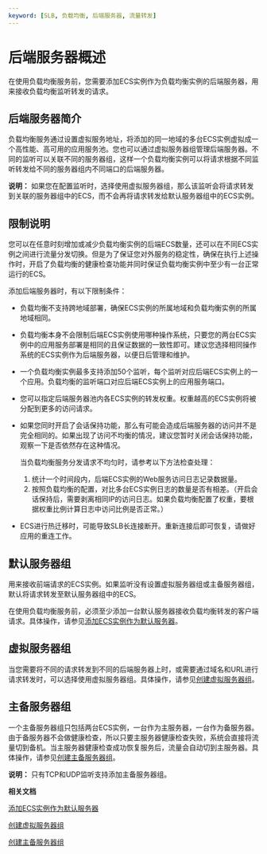 ```yaml
---
keyword: [SLB, 负载均衡, 后端服务器, 流量转发]
---
```


# 后端服务器概述

在使用负载均衡服务前，您需要添加ECS实例作为负载均衡实例的后端服务器，用来接收负载均衡监听转发的请求。

## 后端服务器简介

负载均衡服务通过设置虚拟服务地址，将添加的同一地域的多台ECS实例虚拟成一个高性能、高可用的应用服务池。您也可以通过虚拟服务器组管理后端服务器。不同的监听可以关联不同的服务器组，这样一个负载均衡实例可以将请求根据不同监听转发给不同的服务器组内不同端口的后端服务器。

**说明：** 如果您在配置监听时，选择使用虚拟服务器组，那么该监听会将请求转发到关联的服务器组中的ECS，而不会再将请求转发给默认服务器组中的ECS实例。

## 限制说明

您可以在任意时刻增加或减少负载均衡实例的后端ECS数量，还可以在不同ECS实例之间进行流量分发切换。但是为了保证您对外服务的稳定性，确保在执行上述操作时，开启了负载均衡的健康检查功能并同时保证负载均衡实例中至少有一台正常运行的ECS。

添加后端服务器时，有以下限制条件：

-   负载均衡不支持跨地域部署，确保ECS实例的所属地域和负载均衡实例的所属地域相同。
-   负载均衡本身不会限制后端ECS实例使用哪种操作系统，只要您的两台ECS实例中的应用服务部署是相同的且保证数据的一致性即可。建议您选择相同操作系统的ECS实例作为后端服务器，以便日后管理和维护。
-   一个负载均衡实例最多支持添加50个监听，每个监听对应后端ECS实例上的一个应用。负载均衡的监听端口对应后端ECS实例上的应用服务端口。
-   您可以指定后端服务器池内各ECS实例的转发权重。权重越高的ECS实例将被分配到更多的访问请求。
-   如果您同时开启了会话保持功能，那么有可能会造成后端服务器的访问并不是完全相同的。如果出现了访问不均衡的情况，建议您暂时关闭会话保持功能，观察一下是否依然存在这种情况。

    当负载均衡服务分发请求不均匀时，请参考以下方法检查处理：

    1.  统计一个时间段内，后端ECS实例的Web服务访问日志记录数据量。
    2.  按照负载均衡的配置，对比多台ECS实例日志的数量是否有相差。（开启会话保持后，需要剥离相同IP的访问日志。如果负载均衡配置了权重，要根据权重比例计算日志中访问比例是否正常。）
-   ECS进行热迁移时，可能导致SLB长连接断开。重新连接后即可恢复，请做好应用的重连工作。

## 默认服务器组

用来接收前端请求的ECS实例。如果监听没有设置虚拟服务器组或主备服务器组，默认将请求转发至默认服务器组中的ECS。

在使用负载均衡服务前，必须至少添加一台默认服务器接收负载均衡转发的客户端请求。具体操作，请参见[添加ECS实例作为默认服务器](/intl.zh-CN/传统型负载均衡CLB/用户指南/后端服务器/默认服务器组/添加默认服务器.md)。

## 虚拟服务器组

当您需要将不同的请求转发到不同的后端服务器上时，或需要通过域名和URL进行请求转发时，可以选择使用虚拟服务器组。具体操作，请参见[创建虚拟服务器组](/intl.zh-CN/传统型负载均衡CLB/用户指南/后端服务器/虚拟服务器组/创建虚拟服务器组.md)。

## 主备服务器组

一个主备服务器组只包括两台ECS实例，一台作为主服务器，一台作为备服务器。由于备服务器不会做健康检查，所以只要主服务器健康检查失败，系统会直接将流量切到备机。当主服务器健康检查成功恢复服务后，流量会自动切到主服务器。具体操作，请参见[创建主备服务器组](/intl.zh-CN/传统型负载均衡CLB/用户指南/后端服务器/主备服务器/创建主备服务器组.md)。

**说明：** 只有TCP和UDP监听支持添加主备服务器组。

**相关文档**  


[添加ECS实例作为默认服务器](/intl.zh-CN/传统型负载均衡CLB/用户指南/后端服务器/默认服务器组/添加默认服务器.md)

[创建虚拟服务器组](/intl.zh-CN/传统型负载均衡CLB/用户指南/后端服务器/虚拟服务器组/创建虚拟服务器组.md)

[创建主备服务器组](/intl.zh-CN/传统型负载均衡CLB/用户指南/后端服务器/主备服务器/创建主备服务器组.md)


